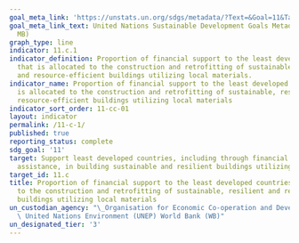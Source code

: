 ```yaml
---
goal_meta_link: 'https://unstats.un.org/sdgs/metadata/?Text=&Goal=11&Target= '
goal_meta_link_text: United Nations Sustainable Development Goals Metadata (PDF 4.0
  MB)
graph_type: line
indicator: 11.c.1
indicator_definition: Proportion of financial support to the least developed countries
  that is allocated to the construction and retrofitting of sustainable, resilient
  and resource-efficient buildings utilizing local materials.
indicator_name: Proportion of financial support to the least developed countries that
  is allocated to the construction and retrofitting of sustainable, resilient and
  resource-efficient buildings utilizing local materials
indicator_sort_order: 11-cc-01
layout: indicator
permalink: /11-c-1/
published: true
reporting_status: complete
sdg_goal: '11'
target: Support least developed countries, including through financial and technical
  assistance, in building sustainable and resilient buildings utilizing local materials
target_id: 11.c
title: Proportion of financial support to the least developed countries that is allocated
  to the construction and retrofitting of sustainable, resilient and resource-efficient
  buildings utilizing local materials
un_custodian_agency: "\_Organisation for Economic Co-operation and Development (OECD)\
  \ United Nations Environment (UNEP) World Bank (WB)"
un_designated_tier: '3'
---
```

